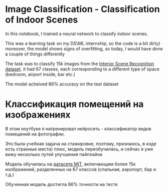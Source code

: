 # Image Classification - Classification of Indoor Scenes

In this notebook, I trained a neural network to classify indoor scenes.

This was a learning task on my DS\ML internship, so the code is a bit dirty) moreover, the model shows signs of overfitting, so today, I would have done a couple of things differently

The task was to classify 15k images from the <a href="http://web.mit.edu/torralba/www/indoor.html">Interior Scene Recognition dataset</a>. it had 67 classes, each corresponding to a different type of space (bedroom, airport inside, bar etc.)

The model acheived 86% accuracy on the test dataset

# Классификация помещений на изображениях

В этом ноутбуке я натренировал нейросеть - классификатор видов помещений на фотографии. 

Это была учебная задача на стажировке, поэтому, признаюсь, в коде есть странные места) плюс, модель переобучилась, и сейчас я уже вижу несколько путей улучшения пайплайна

Модель обучалась на <a href="http://web.mit.edu/torralba/www/indoor.html">датасете MIT</a>, включающем более 15к изображений, разделенных на 67 классов (спальная, аэропорт, бар и т.д.)

Обученная модель достигла 86% точности на тесте
